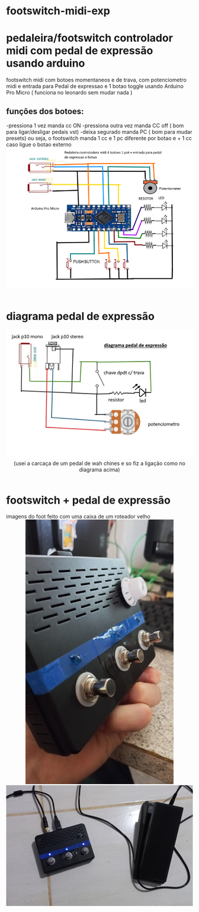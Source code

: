 # footswitch-midi-exp
<h1> pedaleira/footswitch controlador midi com pedal de expressão usando arduino</h1>
footswitch midi com botoes momentaneos e de trava, com potenciometro midi e entrada para Pedal de expressao e 1 botao toggle usando Arduino Pro Micro ( funciona no leonardo sem mudar nada )
<h2> funções dos botoes: </h2>
-pressiona 1 vez manda cc ON
-pressiona outra vez manda CC off ( bom para ligar/desligar pedais vst)
-deixa segurado manda PC ( bom para mudar presets)
ou seja, o footswitch manda 1 cc e 1 pc diferente por botao e + 1 cc caso ligue o botao externo
<div align="center">
<img src="https://github.com/Sleepy8/footswitch-midi-exp/blob/main/imagens/diagram.png" width="600px" >
<br>
</div><br>

<h1>diagrama pedal de expressão</h1>
<div align="center">
<img src="https://github.com/Sleepy8/footswitch-midi-exp/blob/main/imagens/diagramaexp.jpg" width="600px" ><br>
(usei a carcaça de um pedal de wah chines e so fiz a ligação como no diagrama acima)

</div><br>
<h1>footswitch + pedal de expressão</h1>
imagens do foot feito com uma caixa de um roteador velho<br>
<div align="center">
<img src="https://github.com/Sleepy8/footswitch-midi-exp/blob/main/imagens/foot.jpg" width="400px" >

</div>
<div align="center">
<img src="https://github.com/Sleepy8/footswitch-midi-exp/blob/main/imagens/pedais.jpg" width="600px" >

</div><br>
<br>

